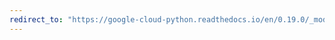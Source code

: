 ```yaml
---
redirect_to: "https://google-cloud-python.readthedocs.io/en/0.19.0/_modules/google/cloud/language/document.html"
---
```

